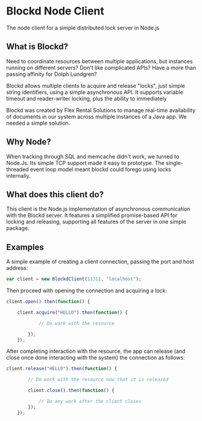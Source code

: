 Blockd Node Client
=============
The node client for a simple distributed lock server in Node.js

What is Blockd?
-------------
Need to coordinate resources between multiple applications, but instances running on different servers? Don't like complicated APIs? Have a more than passing affinity for Dolph Lundgren?

Blockd allows multiple clients to acquire and release "locks", just simple string identifiers, using a simple asynchronous API. It supports variable timeout and reader-writer locking, plus the ability to immediately 

Blockd was created by Flex Rental Solutions to manage real-time availability of documents in our system across multiple instances of a Java app. We needed a simple solution.

Why Node?
-------------
When tracking through SQL and memcache didn't work, we turned to Node.Js. Its simple TCP support made it easy to prototype. The single-threaded event loop model meant blockd could forego using locks internally.

What does this client do?
-------------
This client is the Node.js implementation of asynchronous communication with the Blockd server. It features a simplified promise-based API for locking and releasing, supporting all features of the server in one simple package.

Examples
-------------
A simple example of creating a client connection, passing the port and host address:

```javascript
var client = new BlockdClient(11311, "localhost");
```

Then proceed with opening the connection and acquiring a lock:

```javascript
client.open().then(function() {

	client.acquire("HELLO").then(function() { 

			// Do work with the resource

		});
	});
```

After completing interaction with the resource, the app can release (and close once done interacting with the system) the connection as follows:

```javascript
client.release("HELLO").then(function() {

		// Do work with the resource now that it is released

		client.close().then(function() {

			// Do any work after the client closes
		});
	});
```
